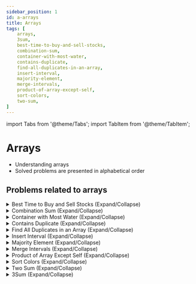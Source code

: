 ```yaml
---
sidebar_position: 1
id: a-arrays
title: Arrays 
tags: [
    arrays, 
    3sum,
    best-time-to-buy-and-sell-stocks,
    combination-sum,
    container-with-most-water,
    contains-duplicate,
    find-all-duplicates-in-an-array,
    insert-interval,
    majority-element,
    merge-intervals,
    product-of-array-except-self,
    sort-colors,
    two-sum,
]
---
```


import Tabs from '@theme/Tabs';
import TabItem from '@theme/TabItem';

# Arrays

- Understanding arrays
- Solved problems are presented in alphabetical order

## Problems related to arrays

<details> 
<summary> Best Time to Buy and Sell Stocks (Expand/Collapse) </summary> 

### [↗ See LeetCode Problem #121](https://leetcode.com/problems/best-time-to-buy-and-sell-stock/)

<Tabs>
<TabItem value="java" label="Java">

```java showLineNumbers
public class Solution {
    static int maxProfit(int[] prices) {

//        int profit = 0;
//        int maxProfit = 0;
//
//
//        for (int i = 0; i < prices.length - 1; i++) {
//
//            for (int j = i + 1; j < prices.length; j++) {
//                profit = prices[j] - prices[i];
////                maxProfit = Math.max(profit, maxProfit);
//                if (profit > maxProfit) {
//                    maxProfit = profit;
//                }
//            }
//        }
        int minValue = Integer.MAX_VALUE;
        int maxProfit = 0;

        for (int i = 0; i < prices.length; i++) {
            if (prices[i] < minValue) {
                minValue = prices[i];
            } else if (prices[i] - minValue > maxProfit) {
                maxProfit = prices[i] - minValue;
            }
        }
        return maxProfit;
    }

    public static void main(String[] args) {
        int[] prices1 = {7,1,5,3,6,4};
        //  O/P: 5

        int[] prices2 = {7,6,4,3,1};
        //  O/P: 0

        System.out.println("Ex1: " + maxProfit(prices1));
        System.out.println("Ex2: " + maxProfit(prices2));
    }
}
```

</TabItem>
</Tabs>

</details>

<details> 
<summary> Combination Sum (Expand/Collapse) </summary> 

### [↗ See LeetCode Problem #39](https://leetcode.com/problems/combination-sum/)

<Tabs>
<TabItem value="java" label="Java">

```java showLineNumbers
import java.util.ArrayList;
import java.util.Arrays;
import java.util.LinkedList;
import java.util.List;

public class Solution {
    private static void backtrackingMethod(
            int remainingTarget,
            LinkedList<Integer> currentCombination,
            int startIndex,
            int[] candidates,
            List<List<Integer>> outputList
    ) {

        if (remainingTarget == 0) {
            //  Make a deep copy the currentCombination
            //      and add it to the output list of lists
            outputList.add(new ArrayList<>(currentCombination));
            return;
        } else if (remainingTarget < 0) {
            return;
        }

        for (int i = startIndex; i < candidates.length; i++) {

            currentCombination.add(candidates[i]);
            backtrackingMethod(remainingTarget - candidates[i],
                    currentCombination,
                    i,
                    candidates,
                    outputList);

            currentCombination.removeLast();

        }

    }

    public static List<List<Integer>> combinationSum(int[] candidates, int target) {

        List<List<Integer>> outputList = new ArrayList<>();
        LinkedList<Integer> currentCombination = new LinkedList<>();

        backtrackingMethod(target,
                currentCombination,
                0,
                candidates,
                outputList);

        return outputList;

    }

    public static void main(String[] args) {
        // Example 1:
        int[] candidates1 = {2,3,6,7};
        int target1 = 7;
        //  O/P: [[2,2,3],[7]]

        // Example 2:
        int[] candidates2 = {2,3,5};
        int target2 = 8;
        //Output: [[2,2,2,2],[2,3,3],[3,5]]

        // Example 3:
        int[] candidates3 = {2};
        int target3 = 1;
        //Output: []

        System.out.println(combinationSum(candidates1, target1));
        System.out.println(combinationSum(candidates2, target2));
        System.out.println(combinationSum(candidates3, target3));

    }
}
```

</TabItem>
</Tabs>

</details>

<details> 
<summary> Container with Most Water (Expand/Collapse) </summary> 

### [↗ See LeetCode Problem #11](https://leetcode.com/problems/container-with-most-water/)

<Tabs>
<TabItem value="java" label="Java">

```java showLineNumbers
public class Solution {
    public static int maxArea(int[] height) {

        int leftBoundary = 0;
        int rightBoundary = height.length - 1;
        int maxAreaValue = 0;

        while (leftBoundary < rightBoundary) {

            int width = rightBoundary - leftBoundary;

            maxAreaValue = Math.max(maxAreaValue, Math.min(height[leftBoundary],
                    height[rightBoundary]) * width);

            if (height[leftBoundary] <= height[rightBoundary]) {
                leftBoundary++;
            } else {
                rightBoundary--;
            }

        }

        return maxAreaValue;
    }

    public static void main (String[] args) {

        // Example 1:
        int[] height1 = {1,8,6,2,5,4,8,3,7};
        //  O/P: 49

        // Example 2:
        int[] height2 = {1,1};
        //  O/P: 1

        System.out.println(maxArea(height1));
        System.out.println(maxArea(height2));

    }
}
```

</TabItem>
</Tabs>

</details>

<details> 
<summary> Contains Duplicate (Expand/Collapse) </summary> 

### [↗ See LeetCode Problem #217](https://leetcode.com/problems/contains-duplicate/)

<Tabs>
<TabItem value="java" label="Java">

```java showLineNumbers
//import java.util.HashSet;
//import java.util.Set;

public class Solution {
    static boolean containsDuplicate(int[] nums) {

        java.util.Set<Integer> mySet = new java.util.HashSet<>();

        for (int num : nums) {
            if (mySet.contains(num)) {
                return true;
            } else {
                mySet.add(num);
            }
        }

        return false;

    }

    public static void main(String[] args) {
        // Example 1:
         int[] nums1 = {1,2,3,1};
        //Output: true

        // Example 2:
         int[] nums2 = {1,2,3,4};
        //  O/P: false

        // Example 3:
         int[] nums3 = {1,1,1,3,3,4,3,2,4,2};
        //  O/P: true

        System.out.println(containsDuplicate(nums1));
        System.out.println(containsDuplicate(nums2));
        System.out.println(containsDuplicate(nums3));

    }
}
```

</TabItem>
</Tabs>

</details>

<details> 
<summary> Find All Duplicates in an Array (Expand/Collapse) </summary> 

### [↗ See LeetCode Problem #442](https://leetcode.com/problems/find-all-duplicates-in-an-array/)

<Tabs>
<TabItem value="java" label="Java">

```java showLineNumbers
import java.util.List;
import java.util.ArrayList;
import java.util.Arrays;

public class Solution {
    public static List<Integer> findDuplicates(int[] nums) {

        int index = 0;

        while (index < nums.length) {
            if (nums[index] != nums[nums[index] - 1]) {
                swapElements(nums, index, nums[index] - 1);
            } else {
                index++;
            }
        }

        List<Integer> listOfDuplicates = new ArrayList<>();

        for (int i = 0; i < nums.length; i++) {
            if (nums[i] != i + 1) {
                listOfDuplicates.add(nums[i]);
            }
        }

        return listOfDuplicates;
    }

    private static void swapElements (int[] nums, int index, int correctedIndex) {

        int tempElement = nums[index];
        nums[index] = nums[correctedIndex];
        nums[correctedIndex] = tempElement;
    }

    public static void main (String[] args) {

        // Example 1:
        int[] nums1 = {4,3,2,7,8,2,3,1};
        //Output: [2,3]

        // Example 2:
        int[] nums2 = {1,1,2};
        //  O/P: [1]

        // Example 3:
        int[] nums3 = {1};
        //  O/P: []

        System.out.println(findDuplicates(nums1));
        System.out.println(findDuplicates(nums2));
        System.out.println(findDuplicates(nums3));
    }

}
```

</TabItem>
</Tabs>

</details>


<details> 
<summary> Insert Interval (Expand/Collapse) </summary> 

### [↗ See LeetCode Problem #57](https://leetcode.com/problems/insert-interval/)

<Tabs>
<TabItem value="java" label="Java">

```java showLineNumbers
import java.util.ArrayList;
import java.util.Arrays;
import java.util.LinkedList;
import java.util.List;

public class Solution {
    public static int[][] insert(int[][] intervals, int[] newInterval) {

        LinkedList<int[]> mergedIntervals = new LinkedList<>();

        int[][] emptyIntervals = {{}};

        //  Check if given intervals is null or empty
        //  If true, return only list of intervals with newInterval
        if (intervals == null || Arrays.deepEquals(intervals, emptyIntervals)) {
            mergedIntervals.add(newInterval);
            return mergedIntervals.toArray(new int[mergedIntervals.size()][2]);
        }

        int newIntervalStart = newInterval[0];
        int newIntervalEnd = newInterval[1];

        int index = 0;

        //  Added all intervals with start of the intervals
        //      less than the end of the new interval
        while (index < intervals.length &&
                intervals[index][1] < newIntervalStart) {
            mergedIntervals.add(intervals[index++]);
        }

        int[] interval = new int[2];

        while (index < intervals.length &&
                intervals[index][0] <= newIntervalEnd) {
            newIntervalStart = Math.min(intervals[index][0], newIntervalStart);
            newIntervalEnd = Math.max(intervals[index][1], newIntervalEnd);
            index++;
        }

        interval[0] = newIntervalStart;
        interval[1] = newIntervalEnd;

        mergedIntervals.add(interval);

        //  Add all remaining intervals to the output list
        while (index < intervals.length) {
            mergedIntervals.add(intervals[index++]);
        }

        return mergedIntervals.toArray(new int[mergedIntervals.size()][2]);

    }

    public static void main (String[] args) {
        // Example 1:
        int[][] intervals1 = {{1,3},{6,9}};
        int[] newInterval1 = {2,5};
        //Output: [[1,5],[6,9]]

        // Example 2:
        int[][] intervals2 = {{1,2},{3,5},{6,7},{8,10},{12,16}};
        int[] newInterval2 = {4,8};
        //Output: [[1,2],[3,10],[12,16]]

        // Example 3:
        int[][] intervals3 = null;
        int[] newInterval3 = {4,8};

        // Example 4:
        int[][] intervals4 = {{}};
        int[] newInterval4 = {4,8};

        System.out.println(Arrays.deepToString(insert(intervals1, newInterval1)));
        System.out.println(Arrays.deepToString(insert(intervals2, newInterval2)));
        System.out.println(Arrays.deepToString(insert(intervals3, newInterval3)));
        System.out.println(Arrays.deepToString(insert(intervals4, newInterval4)));
    }
}
```

</TabItem>
</Tabs>

</details>

<details> 
<summary> Majority Element (Expand/Collapse) </summary> 

<!-- [LC# 169] majority_element [***Grind75-Array-3/11] -->
### [↗ See LeetCode Problem #169](https://leetcode.com/problems/majority-element/)

<Tabs>
<TabItem value="java" label="Java">

```java showLineNumbers
import java.util.Arrays;

public class Solution {
    static int majorityElement(int[] nums) {

//        //  Approach #1
//        Arrays.sort(nums);
//        return nums[nums.length/2];

        //  Approach #2
        //  Boyer-Moore Voting Algorithm

        int count = 0;
        Integer majorCandidate = null;

        for (int num : nums) {
            if (count == 0) {
                majorCandidate = num;
            }

            count += (num == majorCandidate) ? 1 : -1;

        }

        return majorCandidate;
    }

    public static void main(String[] args) {
        // Example 1:
        int[] nums1 = {3,2,3};
        //  O/P: 3
        //
        // Example 2:
        int[] nums2 = {2,2,1,1,1,2,2};
        //  O/P: 2

        System.out.println("Example 1: " + majorityElement(nums1));
        System.out.println("Example 2: " + majorityElement(nums2));

    }
}
```

</TabItem>
</Tabs>

</details>

<details> 
<summary> Merge Intervals (Expand/Collapse) </summary> 

### [↗ See LeetCode Problem #56](https://leetcode.com/problems/merge-intervals/)

<Tabs>
<TabItem value="java" label="Java">

```java showLineNumbers
import java.util.Arrays;
import java.util.LinkedList;

public class Solution {
    static int[][] merge(int[][] intervals) {

        //  Sort the given array based on the
        //      starting value of each interval
        Arrays.sort(intervals, (a,b) -> Integer.compare(a[0], b[0]));

        //  Create a new LinkedList to generate the output
        LinkedList<int[]> mergedList = new LinkedList<>();

        for (int[] interval : intervals) {
            if (mergedList.isEmpty() ||
                    //  Or, if the ending value of last interval is less
                    //      than the starting value of the current interval
                    mergedList.getLast()[1] < interval [0]) {
                mergedList.add(interval);
            } else {
                //  Update the ending value of the last interval
                mergedList.getLast()[1] =
                        //  The maximum of:
                        //      the ending value of the last interval and
                        //      the ending value of the current interval
                        Math.max(mergedList.getLast()[1], interval[1]);
            }
        }

        return mergedList.toArray(new int[mergedList.size()][]);
    }

    public static void main(String[] args) {

        // Example 1:
        int[][] intervals1 = {{1,3},{2,6},{8,10},{15,18}};
        //  O/P: [[1,6],[8,10],[15,18]]

        // Example 2:
        int[][] intervals2 = {{1,4},{4,5}};
        //  O/P: [[1,5]]

        System.out.println(Arrays.deepToString(merge(intervals1)));
        System.out.println(Arrays.deepToString(merge(intervals2)));
    }
}
```

</TabItem>
</Tabs>

</details>

<details> 
<summary> Product of Array Except Self (Expand/Collapse) </summary> 

### [↗ See LeetCode Problem #238](https://leetcode.com/problems/product-of-array-except-self/)

<Tabs>
<TabItem value="java" label="Java">

```java showLineNumbers
import java.util.Arrays;

public class Solution {
    static int[] productExceptSelf(int[] nums) {
        int[] result = new int[nums.length];

        result[0] = 1;
        int rightSide = 1;

        //  Find products of elements on the left side of index i
        //  At the end of the loop, only the last element of result
        //     (result[nums.length - 1]) has the correct element
        //  NOTE: loop doesn't update the first element of result
        for (int i = 1; i <= nums.length - 1; i++) {
            result[i] = nums[i - 1] * result[i - 1];
        }

        //  Multiply left-side products with the right-side products
        //      to get the desired result
        //  At the start of the loop,
        //     only result[nums.length] has the correct element
        //  NOTE: At the first step of the loop, the last element of result
        //      (result[nums.length - 1]) stays the same
        for (int i = nums.length - 1; i >= 0; i--) {
            result[i] = result[i] * rightSide;
            rightSide *= nums[i];
        }

        return result;
    }

    public static void main(String[] args) {

        // Example 1:
        int[] nums1 = {1, 2, 3, 4};
        //  O/P: [24,12,8,6]

        // Example 2:
        int[] nums2 = {-1, 1, 0, -3, 3};
        //  O/P: [0,0,9,0,0]

        System.out.println(Arrays.toString(productExceptSelf(nums1)));
        System.out.println(Arrays.toString(productExceptSelf(nums2)));
    }
}
```

</TabItem>
</Tabs>

</details>

<details> 
<summary> Sort Colors (Expand/Collapse) </summary> 

### [↗ See LeetCode Problem #75](https://leetcode.com/problems/sort-colors/)

<Tabs>
<TabItem value="java" label="Java">

```java showLineNumbers
import java.util.Arrays;

public class Solution {
    public static void sortColors(int[] nums) {
        int indexLow = 0;
        int indexHigh = nums.length - 1;

        for (int i = 0; i <= indexHigh;) {

            //  Make sure '0' has an index below indexLow
            if (nums[i] == 0) {
                swapElements(nums, i, indexLow);
                i++;
                indexLow++;
            //  Make sure '1' has an index between
            //      indexLow and indexHigh
            } else if (nums[i] == 1) {
                i++;
            //  Make sure '2' has an index above indexHigh
            } else {
                swapElements(nums, i, indexHigh);
                indexHigh--;
            }

        }

        System.out.println(Arrays.toString(nums));
    }

    private static void swapElements (int[] nums, int index, int newIndex) {
        int tempElement = nums[index];
        nums[index] = nums[newIndex];
        nums[newIndex] = tempElement;
    }

    public static void main(String[] args) {

        // Example 1:
        int[] nums1 = {2,0,2,1,1,0};
        //  O/P: [0,0,1,1,2,2]

        // Example 2:
        int[] nums2 = {2,0,1};
        // O/P: [0,1,2]

        sortColors(nums1);
        sortColors(nums2);
    }
}
```

</TabItem>
</Tabs>

</details>

<details> 
<summary> Two Sum (Expand/Collapse) </summary> 

### [↗ See LeetCode Problem #1](https://leetcode.com/problems/two-sum/)

<Tabs>
<TabItem value="java" label="Java">

```java showLineNumbers
import java.util.Arrays;
import java.util.HashMap;
import java.util.Map;

public class Solution {

//    //  Brute force approach
//    public int[] twoSum(int[] nums, int target) {
//        for (int i = 0; i < nums.length; i++) {
//            for (int j = i + 1; j < nums.length; j++) {
//                if (nums[j] == target - nums[i]) {
//                    return new int[]{i, j};
//              }
//          }
//        }
//        return null;
//    }

    //  O(N) time complexity
    //  2-pass HashMap
//      static int[] twoSum(int[] nums, int target) {
//          Map<Integer, Integer> hmap = new HashMap<>();
//          for (int i = 0; i < nums.length; i++) {
//              hmap.put(nums[i], i);
//          }
//
//          for (int i = 0; i < nums.length; i++) {
//              int complement = target - nums[i];
//              if (hmap.containsKey(complement) && hmap.get(complement) != i) {
//                  return new int[] {i, hmap.get(complement)};
//              }
//          }
//          return null;
//      }

    //  O(N) time complexity
    //  1-pass HashMap
    static int[] twoSum(int[] nums, int target) {
        Map<Integer, Integer> hmap = new HashMap<>();

        for (int i = 0; i < nums.length; i++) {
            int complement = target - nums[i];
            if (hmap.containsKey(complement)) {
                return new int[] {hmap.get(complement), i};
            }
            hmap.put(nums[i], i);
        }
        return null;
    }

    public static void main(String[] args) {
        //Output: [0,1]
        int[] nums1 = {2,7,11,15};
        int target1 = 9;

        //Output: [1,2]
        int[] nums2 = {3,2,4};
        int target2 = 6;

        //Output: [0,1]
        int[] nums3 = {3,3};
        int target3 = 6;

        System.out.println(Arrays.toString(twoSum(nums1, target1)));
        System.out.println(Arrays.toString(twoSum(nums2, target2)));
        System.out.println(Arrays.toString(twoSum(nums3, target3)));
    }
}
```

</TabItem>
</Tabs>

</details>

<details> 
<summary> 3Sum (Expand/Collapse) </summary> 

### [↗ See LeetCode Problem #15](https://leetcode.com/problems/3sum/)

<Tabs>
<TabItem value="java" label="Java">

```java showLineNumbers
import java.util.ArrayList;
import java.util.Arrays;
import java.util.List;

public class Solution {
    static List<List<Integer>> threeSum(int[] nums) {
        Arrays.sort(nums);
        List<List<Integer>> tripletList = new ArrayList<>();

        for (int i = 0; i < nums.length - 2; i++) {
            if (i > 0 && nums[i] == nums[i - 1]) {
                continue;
            }
            //  -nums[i] is the negative of one of the triplets that add up to zero
            //  Hence, -nums[i] should be equal to twoSum (sum of the remaining 2 triplets)
            //      calculated in the findTriplets method below
            findTriplets(nums, -nums[i], i + 1, tripletList);
        }
        return tripletList;
    }

    //  leftPointer < rightPointer
    static void findTriplets (int[] nums,
                             int twoSum,
                             int leftPointer,
                             List<List<Integer>> tripletList) {
        int rightPointer = nums.length - 1;

        while (leftPointer < rightPointer) {
            int currentSum = nums[leftPointer] + nums[rightPointer];
            if (currentSum == twoSum) {
                tripletList.add(List.of(-twoSum,
                        nums[leftPointer],
                        nums[rightPointer]));
                leftPointer++;
                rightPointer--;
                while (leftPointer < rightPointer &&
                        nums[leftPointer] == nums[leftPointer - 1]) {
                    leftPointer++;
                }
                while (leftPointer < rightPointer &&
                        nums[rightPointer] == nums[rightPointer + 1]) {
                    rightPointer--;
                }
            } else if (twoSum > currentSum) {
                //  Needs to increase currentSum
                leftPointer++;
            } else {
                //  Needs to decrease currentSum
                rightPointer--;
            }
        }
    }

    public static void main(String[] args) {

        // Example 1:
        int[] nums1 = {-1,0,1,2,-1,-4};
        //Output: [[-1,-1,2],[-1,0,1]]

        // Example 2:
        int[] nums2 = {0,1,1};
        //Output: []

        // Example 3:
        int[] nums3 = {0,0,0};
        //Output: [[0,0,0]]

        System.out.println(threeSum(nums1));
        System.out.println(threeSum(nums2));
        System.out.println(threeSum(nums3));

    }
}
```

</TabItem>
</Tabs>

</details>